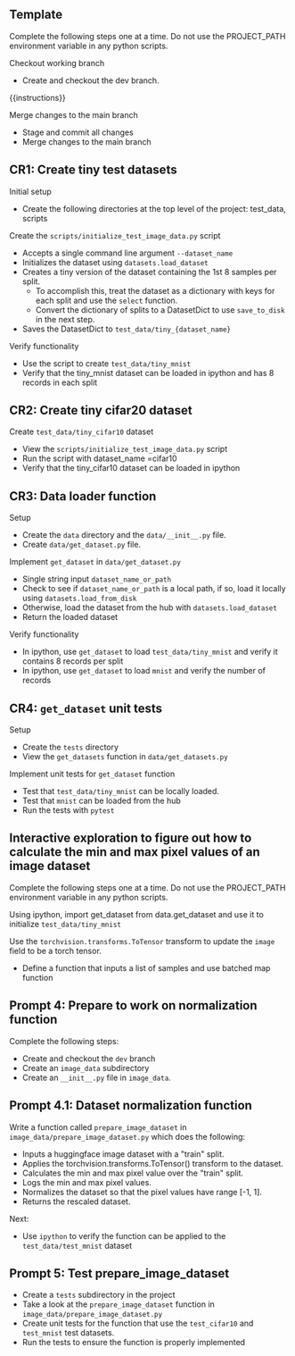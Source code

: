 ## Template

Complete the following steps one at a time. Do not use the PROJECT_PATH environment variable in any python scripts.

Checkout working branch
  - Create and checkout the dev branch.

{{instructions}}

Merge changes to the main branch
- Stage and commit all changes
- Merge changes to the main branch


## CR1: Create tiny test datasets

Initial setup
  - Create the following directories at the top level of the project: test_data, scripts

Create the `scripts/initialize_test_image_data.py` script
  - Accepts a single command line argument `--dataset_name`
  - Initializes the dataset using `datasets.load_dataset`
  - Creates a tiny version of the dataset containing the 1st 8 samples per split.
    - To accomplish this, treat the dataset as a dictionary with keys for each split and use the `select` function.
    - Convert the dictionary of splits to a DatasetDict to use `save_to_disk` in the next step.
  - Saves the DatasetDict to `test_data/tiny_{dataset_name}`

Verify functionality
- Use the script to create `test_data/tiny_mnist`
- Verify that the tiny_mnist dataset can be loaded in ipython and has 8 records in each split

## CR2: Create tiny cifar20 dataset

Create `test_data/tiny_cifar10` dataset
- View the `scripts/initialize_test_image_data.py` script
- Run the script with dataset_name =cifar10
- Verify that the tiny_cifar10 dataset can be loaded in ipython

## CR3: Data loader function

Setup
- Create the `data` directory and the `data/__init__.py` file. 
- Create `data/get_dataset.py` file.

Implement `get_dataset` in `data/get_dataset.py`
- Single string input `dataset_name_or_path`
- Check to see if `dataset_name_or_path` is a local path, if so, load it locally using `datasets.load_from_disk`
- Otherwise, load the dataset from the hub with `datasets.load_dataset`
- Return the loaded dataset

Verify functionality
- In ipython, use `get_dataset` to load `test_data/tiny_mnist` and verify it contains 8 records per split
- In ipython, use `get_dataset` to load `mnist` and verify the number of records

## CR4: `get_dataset` unit tests

Setup
- Create the `tests` directory
- View the `get_datasets` function in `data/get_datasets.py`

Implement unit tests for `get_dataset` function
- Test that `test_data/tiny_mnist` can be locally loaded. 
- Test that `mnist` can be loaded from the hub
- Run the tests with `pytest`


## Interactive exploration to figure out how to calculate the min and max pixel values of an image dataset

Complete the following steps one at a time. Do not use the PROJECT_PATH environment variable in any python scripts.

Using ipython, import get_dataset from data.get_dataset and use it to initialize `test_data/tiny_mnist`

Use the `torchvision.transforms.ToTensor` transform to update the `image` field to be a torch tensor.
- Define a function that inputs a list of samples and use batched map function


## Prompt 4: Prepare to work on normalization function

Complete the following steps:

- Create and checkout the `dev` branch
- Create an `image_data` subdirectory
- Create an `__init__.py` file in `image_data`.

## Prompt 4.1: Dataset normalization function

Write a function called `prepare_image_dataset` in `image_data/prepare_image_dataset.py` which does the following:

- Inputs a huggingface image dataset with a "train" split.
- Applies the torchvision.transforms.ToTensor() transform to the dataset.
- Calculates the min and max pixel value over the "train" split.
- Logs the min and max pixel values.
- Normalizes the dataset so that the pixel values have range [-1, 1].
- Returns the rescaled dataset.

Next:
- Use `ipython` to verify the function can be applied to the `test_data/test_mnist` dataset

## Prompt 5: Test prepare_image_dataset

- Create a `tests` subdirectory in the project
- Take a look at the `prepare_image_dataset` function in `image_data/prepare_image_dataset.py`
- Create unit tests for the function that use the `test_cifar10` and `test_mnist` test datasets.
- Run the tests to ensure the function is properly implemented
